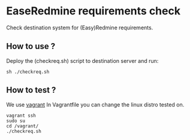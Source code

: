 # EaseRedmine requirements check

Check destination system for (Easy)Redmine requirements.

## How to use ?

Deploy the (checkreq.sh) script to destination server and run:

    sh ./checkreq.sh



## How to test ?

We use [vagrant](https://www.vagrantup.com/) In Vagrantfile you can change the linux distro tested on.

```
vagrant ssh
sudo su
cd /vagrant/
./checkreq.sh
```
